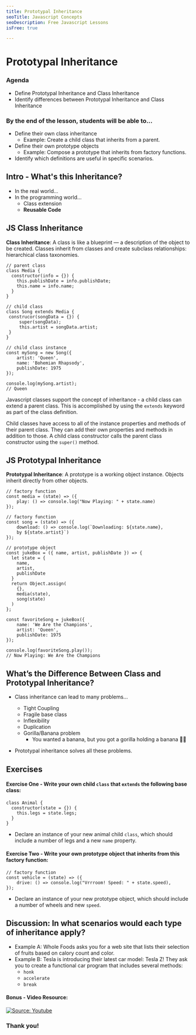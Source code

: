```yaml
---
title: Prototypal Inheritance 
seoTitle: Javascript Concepts
seoDescription: Free Javascript Lessons
isFree: true

---
```


# Prototypal Inheritance 

### Agenda
- Define Prototypal Inheritance and Class Inheritance
- Identify differences between Prototypal Inheritance and Class Inheritance

### By the end of the lesson, students will be able to... 
- Define their own class inheritance
    - Example: Create a child class that inherits from a parent.
- Define their own prototype objects
    - Example: Compose a prototype that inherits from factory functions.
- Identify which definitions are useful in specific scenarios. 

## Intro - What's this Inheritance?
- In the real world… 
- In the programming world… 
    - Class extension
    - **Reusable Code**

## JS Class Inheritance

**Class Inheritance**: A class is like a blueprint — a description of the object to be created. Classes inherit from classes and create subclass relationships: hierarchical class taxonomies.

```
// parent class
class Media {
  constructor(info = {}) {
    this.publishDate = info.publishDate;
    this.name = info.name;
  }
}

// child class
class Song extends Media {
 construcor(songData = {}) {
     super(songData);
     this.artist = songData.artist;
 }
}

// child class instance
const mySong = new Song({
    artist: 'Queen', 
    name: 'Bohemian Rhapsody',
    publishDate: 1975
});

console.log(mySong.artist);
// Queen
```

Javascript classes support the concept of inheritance - a child class can extend a parent class. This is accomplished by using the `extends` keyword as part of the class definition.

Child classes have access to all of the instance properties and methods of their parent class. They can add their own properties and methods in addition to those. A child class constructor calls the parent class constructor using the `super()` method.

## JS Prototypal Inheritance

**Prototypal Inheritance**: A prototype is a working object instance. Objects inherit directly from other objects.

```
// factory function
const media = (state) => ({
    play: () => console.log("Now Playing: " + state.name)
});

// factory function
const song = (state) => ({
    download: () => console.log(`Downloading: ${state.name}, 
    by ${state.artist}`) 
});

// prototype object
const jukeBox = ({ name, artist, publishDate }) => {
  let state = {
    name,
    artist,
    publishDate
  }
  return Object.assign(
    {},
    media(state),
    song(state)
  )
};

const favoriteSong = jukeBox({
    name: 'We Are the Champions', 
    artist: 'Queen', 
    publishDate: 1975
});

console.log(favoriteSong.play());
// Now Playing: We Are the Champions
```

## What’s the Difference Between Class and Prototypal Inheritance?

- Class inheritance can lead to many problems...
    - Tight Coupling
    - Fragile base class
    - Inflexibility
    - Duplication
    - Gorilla/Banana problem
        - You wanted a banana, but you got a gorilla holding a banana 🍌🦍  

- Prototypal inheritance solves all these problems.

## Exercises
#### Exercise One - Write your own child `class` that `extends` the following base class:

```
class Animal {
  constructor(state = {}) {
    this.legs = state.legs;
  }
}
```
- Declare an instance of your new animal child `class`, which should include a number of legs and a new `name` property.

#### Exercise Two - Write your own prototype object that inherits from this factory function:

```
// factory function
const vehicle = (state) => ({
    drive: () => console.log("Vrrroom! Speed: " + state.speed),
});
```
- Declare an instance of your new prototype object, which should include a number of wheels and new `speed`.

## Discussion: In what scenarios would each type of inheritance apply?

- Example A: Whole Foods asks you for a web site that lists their selection of fruits based on calory count and color.
- Example B: Tesla is introducing their latest car model: Tesla Z! They ask you to create a functional car program that includes several methods: 
    - `honk`
    - `accelerate`
    - `break`

#### Bonus - Video Resource:

[![Source: Youtube](https://img.youtube.com/vi/wfMtDGfHWpA/0.jpg)](https://www.youtube.com/watch?v=wfMtDGfHWpA)

### Thank you!